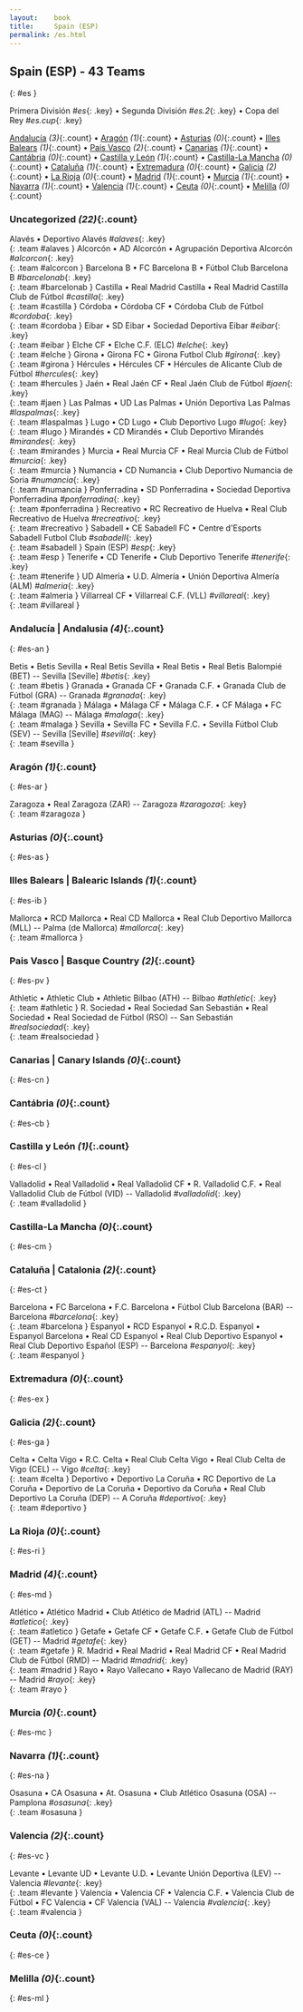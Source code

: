 ```yaml
---
layout:    book
title:     Spain (ESP)
permalink: /es.html
---
```


## Spain (ESP) - 43 Teams
{: #es }



 Primera División _#es_{: .key}
 •  Segunda División _#es.2_{: .key}
 •  Copa del Rey _#es.cup_{: .key}



[Andalucía](#es-an) _(3)_{:.count} • [Aragón](#es-ar) _(1)_{:.count} • [Asturias](#es-as) _(0)_{:.count} • [Illes Balears](#es-ib) _(1)_{:.count} • [Pais Vasco](#es-pv) _(2)_{:.count} • [Canarias](#es-cn) _(1)_{:.count} • [Cantábria](#es-cb) _(0)_{:.count} • [Castilla y León](#es-cl) _(1)_{:.count} • [Castilla-La Mancha](#es-cm) _(0)_{:.count} • [Cataluña](#es-ct) _(1)_{:.count} • [Extremadura](#es-ex) _(0)_{:.count} • [Galicia](#es-ga) _(2)_{:.count} • [La Rioja](#es-ri) _(0)_{:.count} • [Madrid](#es-md) _(1)_{:.count} • [Murcia](#es-mc) _(1)_{:.count} • [Navarra](#es-na) _(1)_{:.count} • [Valencia](#es-vc) _(1)_{:.count} • [Ceuta](#es-ce) _(0)_{:.count} • [Melilla](#es-ml) _(0)_{:.count}


### Uncategorized _(22)_{:.count}

Alavés • Deportivo Alavés   _#alaves_{: .key} <br>
{: .team #alaves }
Alcorcón • AD Alcorcón • Agrupación Deportiva Alcorcón   _#alcorcon_{: .key} <br>
{: .team #alcorcon }
Barcelona B • FC Barcelona B • Fútbol Club Barcelona B   _#barcelonab_{: .key} <br>
{: .team #barcelonab }
Castilla • Real Madrid Castilla • Real Madrid Castilla Club de Fútbol   _#castilla_{: .key} <br>
{: .team #castilla }
Córdoba • Córdoba CF • Córdoba Club de Fútbol   _#cordoba_{: .key} <br>
{: .team #cordoba }
Eibar • SD Eibar • Sociedad Deportiva Eibar   _#eibar_{: .key} <br>
{: .team #eibar }
Elche CF • Elche C.F.  (ELC)  _#elche_{: .key} <br>
{: .team #elche }
Girona • Girona FC • Girona Futbol Club   _#girona_{: .key} <br>
{: .team #girona }
Hércules • Hércules CF • Hércules de Alicante Club de Fútbol   _#hercules_{: .key} <br>
{: .team #hercules }
Jaén • Real Jaén CF • Real Jaén Club de Fútbol   _#jaen_{: .key} <br>
{: .team #jaen }
Las Palmas • UD Las Palmas • Unión Deportiva Las Palmas   _#laspalmas_{: .key} <br>
{: .team #laspalmas }
Lugo • CD Lugo • Club Deportivo Lugo   _#lugo_{: .key} <br>
{: .team #lugo }
Mirandés • CD Mirandés • Club Deportivo Mirandés   _#mirandes_{: .key} <br>
{: .team #mirandes }
Murcia • Real Murcia CF • Real Murcia Club de Fútbol   _#murcia_{: .key} <br>
{: .team #murcia }
Numancia • CD Numancia • Club Deportivo Numancia de Soria   _#numancia_{: .key} <br>
{: .team #numancia }
Ponferradina • SD Ponferradina • Sociedad Deportiva Ponferradina   _#ponferradina_{: .key} <br>
{: .team #ponferradina }
Recreativo • RC Recreativo de Huelva • Real Club Recreativo de Huelva   _#recreativo_{: .key} <br>
{: .team #recreativo }
Sabadell • CE Sabadell FC • Centre d'Esports Sabadell Futbol Club   _#sabadell_{: .key} <br>
{: .team #sabadell }
Spain  (ESP)  _#esp_{: .key} <br>
{: .team #esp }
Tenerife • CD Tenerife • Club Deportivo Tenerife   _#tenerife_{: .key} <br>
{: .team #tenerife }
UD Almería • U.D. Almería • Unión Deportiva Almería  (ALM)  _#almeria_{: .key} <br>
{: .team #almeria }
Villarreal CF • Villarreal C.F.  (VLL)  _#villareal_{: .key} <br>
{: .team #villareal }



### Andalucía | Andalusia _(4)_{:.count}
{: #es-an }





<div class='columns3' markdown='1'>

Betis • Betis Sevilla • Real Betis Sevilla • Real Betis • Real Betis Balompié  (BET)  -- Sevilla [Seville] _#betis_{: .key} <br>
{: .team #betis }
Granada • Granada CF • Granada C.F. • Granada Club de Fútbol  (GRA)  -- Granada _#granada_{: .key} <br>
{: .team #granada }
Málaga • Málaga CF • Málaga C.F. • CF Málaga • FC Málaga  (MAG)  -- Málaga _#malaga_{: .key} <br>
{: .team #malaga }
Sevilla • Sevilla FC • Sevilla F.C. • Sevilla Fútbol Club  (SEV)  -- Sevilla [Seville] _#sevilla_{: .key} <br>
{: .team #sevilla }

</div>



### Aragón _(1)_{:.count}
{: #es-ar }





<div class='columns3' markdown='1'>

Zaragoza • Real Zaragoza  (ZAR)  -- Zaragoza _#zaragoza_{: .key} <br>
{: .team #zaragoza }

</div>



### Asturias _(0)_{:.count}
{: #es-as }





<div class='columns3' markdown='1'>


</div>



### Illes Balears | Balearic Islands _(1)_{:.count}
{: #es-ib }





<div class='columns3' markdown='1'>

Mallorca • RCD Mallorca • Real CD Mallorca • Real Club Deportivo Mallorca  (MLL)  -- Palma (de Mallorca) _#mallorca_{: .key} <br>
{: .team #mallorca }

</div>



### Pais Vasco | Basque Country _(2)_{:.count}
{: #es-pv }





<div class='columns3' markdown='1'>

Athletic • Athletic Club • Athletic Bilbao  (ATH)  -- Bilbao _#athletic_{: .key} <br>
{: .team #athletic }
R. Sociedad • Real Sociedad San Sebastián • Real Sociedad • Real Sociedad de Fútbol  (RSO)  -- San Sebastián _#realsociedad_{: .key} <br>
{: .team #realsociedad }

</div>



### Canarias | Canary Islands _(0)_{:.count}
{: #es-cn }





<div class='columns3' markdown='1'>


</div>



### Cantábria _(0)_{:.count}
{: #es-cb }





<div class='columns3' markdown='1'>


</div>



### Castilla y León _(1)_{:.count}
{: #es-cl }





<div class='columns3' markdown='1'>

Valladolid • Real Valladolid • Real Valladolid CF • R. Valladolid C.F. • Real Valladolid Club de Fútbol  (VID)  -- Valladolid _#valladolid_{: .key} <br>
{: .team #valladolid }

</div>



### Castilla-La Mancha _(0)_{:.count}
{: #es-cm }





<div class='columns3' markdown='1'>


</div>



### Cataluña | Catalonia _(2)_{:.count}
{: #es-ct }





<div class='columns3' markdown='1'>

Barcelona • FC Barcelona • F.C. Barcelona • Fútbol Club Barcelona  (BAR)  -- Barcelona _#barcelona_{: .key} <br>
{: .team #barcelona }
Espanyol • RCD Espanyol • R.C.D. Espanyol • Espanyol Barcelona • Real CD Espanyol • Real Club Deportivo Espanyol • Real Club Deportivo Español  (ESP)  -- Barcelona _#espanyol_{: .key} <br>
{: .team #espanyol }

</div>



### Extremadura _(0)_{:.count}
{: #es-ex }





<div class='columns3' markdown='1'>


</div>



### Galicia _(2)_{:.count}
{: #es-ga }





<div class='columns3' markdown='1'>

Celta • Celta Vigo • R.C. Celta • Real Club Celta Vigo • Real Club Celta de Vigo  (CEL)  -- Vigo _#celta_{: .key} <br>
{: .team #celta }
Deportivo • Deportivo La Coruña • RC Deportivo de La Coruña • Deportivo de La Coruña • Deportivo da Coruña • Real Club Deportivo La Coruña  (DEP)  -- A Coruña _#deportivo_{: .key} <br>
{: .team #deportivo }

</div>



### La Rioja _(0)_{:.count}
{: #es-ri }





<div class='columns3' markdown='1'>


</div>



### Madrid _(4)_{:.count}
{: #es-md }





<div class='columns3' markdown='1'>

Atlético • Atlético Madrid • Club Atlético de Madrid  (ATL)  -- Madrid _#atletico_{: .key} <br>
{: .team #atletico }
Getafe • Getafe CF • Getafe C.F. • Getafe Club de Fútbol  (GET)  -- Madrid _#getafe_{: .key} <br>
{: .team #getafe }
R. Madrid • Real Madrid • Real Madrid CF • Real Madrid Club de Fútbol  (RMD)  -- Madrid _#madrid_{: .key} <br>
{: .team #madrid }
Rayo • Rayo Vallecano • Rayo Vallecano de Madrid  (RAY)  -- Madrid _#rayo_{: .key} <br>
{: .team #rayo }

</div>



### Murcia _(0)_{:.count}
{: #es-mc }





<div class='columns3' markdown='1'>


</div>



### Navarra _(1)_{:.count}
{: #es-na }





<div class='columns3' markdown='1'>

Osasuna • CA Osasuna • At. Osasuna • Club Atlético Osasuna  (OSA)  -- Pamplona _#osasuna_{: .key} <br>
{: .team #osasuna }

</div>



### Valencia _(2)_{:.count}
{: #es-vc }





<div class='columns3' markdown='1'>

Levante • Levante UD • Levante U.D. • Levante Unión Deportiva  (LEV)  -- Valencia _#levante_{: .key} <br>
{: .team #levante }
Valencia • Valencia CF • Valencia C.F. • Valencia Club de Fútbol • FC Valencia • CF Valencia  (VAL)  -- Valencia _#valencia_{: .key} <br>
{: .team #valencia }

</div>



### Ceuta _(0)_{:.count}
{: #es-ce }





<div class='columns3' markdown='1'>


</div>



### Melilla _(0)_{:.count}
{: #es-ml }





<div class='columns3' markdown='1'>


</div>


 
